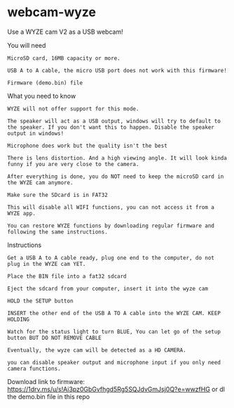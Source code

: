 # webcam-wyze

Use a WYZE cam V2 as a USB webcam!

You will need

    MicroSD card, 16MB capacity or more.

    USB A to A cable, the micro USB port does not work with this firmware!

    Firmware (demo.bin) file

What you need to know

    WYZE will not offer support for this mode.

    The speaker will act as a USB output, windows will try to default to the speaker. If you don't want this to happen. Disable the speaker output in windows!

    Microphone does work but the quality isn't the best

    There is lens distortion. And a high viewing angle. It will look kinda funny if you are very close to the camera.

    After everything is done, you do NOT need to keep the microSD card in the WYZE cam anymore.

    Make sure the SDcard is in FAT32

    This will disable all WIFI functions, you can not access it from a WYZE app.

    You can restore WYZE functions by downloading regular firmware and following the same instructions.

Instructions

    Get a USB A to A cable ready, plug one end to the computer, do not plug in the WYZE cam YET.

    Place the BIN file into a fat32 sdcard

    Eject the sdcard from your computer, insert it into the wyze cam

    HOLD the SETUP button

    INSERT the other end of the USB A TO A cable into the WYZE CAM. KEEP HOLDING

    Watch for the status light to turn BLUE, You can let go of the setup button BUT DO NOT REMOVE CABLE

    Eventually, the wyze cam will be detected as a HD CAMERA.

    you can disable speaker output and microphone input if you only need camera functions.

Download link to firmware: https://1drv.ms/u/s!Ai3pz0GbGvfhgd5Rg5SQJdvGmJsj0Q?e=wwzfHG  or dl the demo.bin file in this repo
